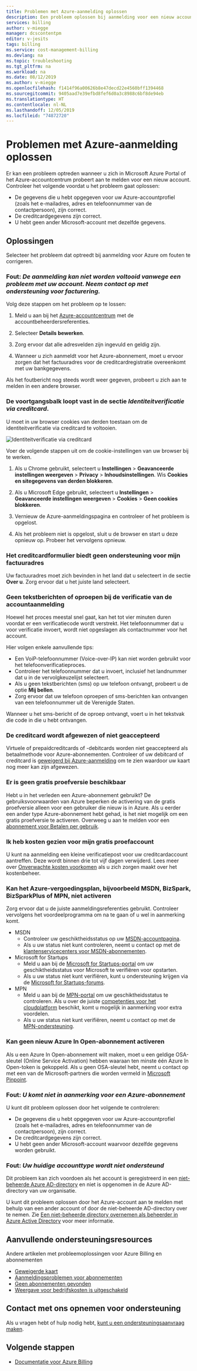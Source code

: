```yaml
---
title: Problemen met Azure-aanmelding oplossen
description: Een probleem oplossen bij aanmelding voor een nieuw account in het Microsoft Azure Portal-accountcentrum.
services: billing
author: v-miegge
manager: dcscontentpm
editor: v-jesits
tags: billing
ms.service: cost-management-billing
ms.devlang: na
ms.topic: troubleshooting
ms.tgt_pltfrm: na
ms.workload: na
ms.date: 08/12/2019
ms.author: v-miegge
ms.openlocfilehash: f1414f96a00626b8e47decd22e4560bff1394468
ms.sourcegitcommit: 9405aad7e39efbd8fef6d0a3c8988c6bf8de94eb
ms.translationtype: HT
ms.contentlocale: nl-NL
ms.lasthandoff: 12/05/2019
ms.locfileid: "74872720"
---
```

# <a name="troubleshoot-azure-sign-up"></a>Problemen met Azure-aanmelding oplossen

Er kan een probleem optreden wanneer u zich in Microsoft Azure Portal of het Azure-accountcentrum probeert aan te melden voor een nieuw account. Controleer het volgende voordat u het probleem gaat oplossen:

- De gegevens die u hebt opgegeven voor uw Azure-accountprofiel (zoals het e-mailadres, adres en telefoonnummer van de contactpersoon), zijn correct.
- De creditcardgegevens zijn correct.
- U hebt geen ander Microsoft-account met dezelfde gegevens.

## <a name="resolutions"></a>Oplossingen

Selecteer het probleem dat optreedt bij aanmelding voor Azure om fouten te corrigeren.

### <a name="error-we-cannot-proceed-with-sign-up-due-to-an-issue-with-your-account-please-contact-billing-support"></a>Fout: *De aanmelding kan niet worden voltooid vanwege een probleem met uw account. Neem contact op met ondersteuning voor facturering.*

Volg deze stappen om het probleem op te lossen:

1. Meld u aan bij het [Azure-accountcentrum](https://account.azure.com/Profile) met de accountbeheerdersreferenties.

2. Selecteer **Details bewerken**.

3. Zorg ervoor dat alle adresvelden zijn ingevuld en geldig zijn.

4. Wanneer u zich aanmeldt voor het Azure-abonnement, moet u ervoor zorgen dat het factuuradres voor de creditcardregistratie overeenkomt met uw bankgegevens.

Als het foutbericht nog steeds wordt weer gegeven, probeert u zich aan te melden in een andere browser.

### <a name="progress-bar-hangs-in-identity-verification-by-card-section"></a>De voortgangsbalk loopt vast in de sectie *Identiteitverificatie via creditcard*.

U moet in uw browser cookies van derden toestaan om de identiteitverificatie via creditcard te voltooien.

![Identiteitverificatie via creditcard](./media/billing-troubleshoot-azure-sign-up/identify-verification-by-card.png)
 
Voer de volgende stappen uit om de cookie-instellingen van uw browser bij te werken.

1. Als u Chrome gebruikt, selecteert u **Instellingen** > **Geavanceerde instellingen weergeven** > **Privacy** > **Inhoudsinstellingen**. Wis **Cookies en sitegegevens van derden blokkeren**.

2. Als u Microsoft Edge gebruikt, selecteert u **Instellingen** > **Geavanceerde instellingen weergeven** > **Cookies** > **Geen cookies blokkeren**.

3. Vernieuw de Azure-aanmeldingspagina en controleer of het probleem is opgelost.

4. Als het probleem niet is opgelost, sluit u de browser en start u deze opnieuw op. Probeer het vervolgens opnieuw.

### <a name="credit-card-form-doesnt-support-my-billing-address"></a>Het creditcardformulier biedt geen ondersteuning voor mijn factuuradres

Uw factuuradres moet zich bevinden in het land dat u selecteert in de sectie **Over u**. Zorg ervoor dat u het juiste land selecteert.

### <a name="no-text-messages-or-calls-during-sign-up-account-verification"></a>Geen tekstberichten of oproepen bij de verificatie van de accountaanmelding

Hoewel het proces meestal snel gaat, kan het tot vier minuten duren voordat er een verificatiecode wordt verstrekt. Het telefoonnummer dat u voor verificatie invoert, wordt niet opgeslagen als contactnummer voor het account.

Hier volgen enkele aanvullende tips:

- Een VoiP-telefoonnummer (Voice-over-IP) kan niet worden gebruikt voor het telefoonverificatieproces.
- Controleer het telefoonnummer dat u invoert, inclusief het landnummer dat u in de vervolgkeuzelijst selecteert.
- Als u geen tekstberichten (sms) op uw telefoon ontvangt, probeert u de optie **Mij bellen**.
- Zorg ervoor dat uw telefoon oproepen of sms-berichten kan ontvangen van een telefoonnummer uit de Verenigde Staten.

Wanneer u het sms-bericht of de oproep ontvangt, voert u in het tekstvak die code in die u hebt ontvangen.

### <a name="credit-card-declined-or-not-accepted"></a>De creditcard wordt afgewezen of niet geaccepteerd

Virtuele of prepaidcreditcards of -debitcards worden niet geaccepteerd als betaalmethode voor Azure-abonnementen. Controleer of uw debitcard of creditcard is [geweigerd bij Azure-aanmelding](https://support.microsoft.com/help/4042960) om te zien waardoor uw kaart nog meer kan zijn afgewezen.

### <a name="free-trial-is-not-available"></a>Er is geen gratis proefversie beschikbaar

Hebt u in het verleden een Azure-abonnement gebruikt? De gebruiksvoorwaarden van Azure beperken de activering van de gratis proefversie alleen voor een gebruiker die nieuw is in Azure. Als u eerder een ander type Azure-abonnement hebt gehad, is het niet mogelijk om een gratis proefversie te activeren. Overweeg u aan te melden voor een [abonnement voor Betalen per gebruik](https://azure.microsoft.com/offers/ms-azr-0003p/).

### <a name="i-saw-a-charge-on-my-free-trial-account"></a>Ik heb kosten gezien voor mijn gratis proefaccount

U kunt na aanmelding een kleine verificatiepost voor uw creditcardaccount aantreffen. Deze wordt binnen drie tot vijf dagen verwijderd. Lees meer over [Onverwachte kosten voorkomen](billing-getting-started.md) als u zich zorgen maakt over het kostenbeheer.

### <a name="cant-activate-azure-benefit-plan-like-msdn-bizspark-bizsparkplus-or-mpn"></a>Kan het Azure-vergoedingsplan, bijvoorbeeld MSDN, BizSpark, BizSparkPlus of MPN, niet activeren

Zorg ervoor dat u de juiste aanmeldingsreferenties gebruikt. Controleer vervolgens het voordeelprogramma om na te gaan of u wel in aanmerking komt.

- MSDN 
  - Controleer uw geschiktheidsstatus op uw [MSDN-accountpagina](https://msdn.microsoft.com/subscriptions/manage/default.aspx).
  - Als u uw status niet kunt controleren, neemt u contact op met de [klantenservicecenters voor MSDN-abonnementen](https://msdn.microsoft.com/library/aa493452.aspx).
- Microsoft for Startups
  - Meld u aan bij de [Microsoft for Startups-portal](https://startups.microsoft.com/#start-two) om uw geschiktheidsstatus voor Microsoft te verifiëren voor opstarten.
  - Als u uw status niet kunt verifiëren, kunt u ondersteuning krijgen via de [Microsoft for Startups-forums](https://www.microsoftpartnercommunity.com/t5/Microsoft-for-Startups/ct-p/Microsoft_Startups).
- MPN 
  - Meld u aan bij de [MPN-portal](https://mspartner.microsoft.com/Pages/Locale.aspx) om uw geschiktheidsstatus te controleren. Als u over de juiste [competenties voor het cloudplatform](https://mspartner.microsoft.com/pages/membership/cloud-platform-competency.aspx) beschikt, komt u mogelijk in aanmerking voor extra voordelen.
  - Als u uw status niet kunt verifiëren, neemt u contact op met de [MPN-ondersteuning](https://mspartner.microsoft.com/Pages/Support/Premium/contact-support.aspx).

### <a name="cant-activate-new-azure-in-open-subscription"></a>Kan geen nieuw Azure In Open-abonnement activeren

Als u een Azure In Open-abonnement wilt maken, moet u een geldige OSA-sleutel (Online Service Activation) hebben waaraan ten minste één Azure In Open-token is gekoppeld. Als u geen OSA-sleutel hebt, neemt u contact op met een van de Microsoft-partners die worden vermeld in [Microsoft Pinpoint](https://pinpoint.microsoft.com/).

### <a name="error-you-are-not-eligible-for-an-azure-subscription"></a>Fout: *U komt niet in aanmerking voor een Azure-abonnement*

U kunt dit probleem oplossen door het volgende te controleren:

- De gegevens die u hebt opgegeven voor uw Azure-accountprofiel (zoals het e-mailadres, adres en telefoonnummer van de contactpersoon), zijn correct.
- De creditcardgegevens zijn correct.
- U hebt geen ander Microsoft-account waarvoor dezelfde gegevens worden gebruikt.

### <a name="error-your-current-account-type-is-not-supported"></a>Fout: *Uw huidige accounttype wordt niet ondersteund*

Dit probleem kan zich voordoen als het account is geregistreerd in een [niet-beheerde Azure AD-directory](../active-directory/users-groups-roles/directory-self-service-signup.md) en niet is opgenomen in de Azure AD-directory van uw organisatie. 

U kunt dit probleem oplossen door het Azure-account aan te melden met behulp van een ander account of door de niet-beheerde AD-directory over te nemen. Zie [Een niet-beheerde directory overnemen als beheerder in Azure Active Directory](../active-directory/users-groups-roles/domains-admin-takeover.md) voor meer informatie.
 
## <a name="additional-help-resources"></a>Aanvullende ondersteuningsresources

Andere artikelen met probleemoplossingen voor Azure Billing en abonnementen

- [Geweigerde kaart](billing-troubleshoot-declined-card.md)
- [Aanmeldingsproblemen voor abonnementen](billing-troubleshoot-sign-in-issue.md)
- [Geen abonnementen gevonden](billing-no-subscriptions-found.md)
- [Weergave voor bedrijfskosten is uitgeschakeld](billing-enterprise-mgmt-grp-troubleshoot-cost-view.md)

## <a name="contact-us-for-help"></a>Contact met ons opnemen voor ondersteuning

Als u vragen hebt of hulp nodig hebt, [kunt u een ondersteuningsaanvraag maken](https://ms.portal.azure.com/#blade/Microsoft_Azure_Support/HelpAndSupportBlade/newsupportrequest).

## <a name="next-steps"></a>Volgende stappen

- [Documentatie voor Azure Billing](index.md)
